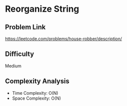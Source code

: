 # Reorganize String

## Problem Link

https://leetcode.com/problems/house-robber/description/

## Difficulty

Medium

## Complexity Analysis

* Time Complexity: O(N)
* Space Complexity: O(N)
